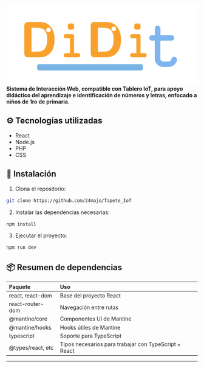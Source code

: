 ![Logo](/tapeteiot/src/images/logoLetras.png)
**Sistema de Interacción Web, compatible con Tablero IoT, para apoyo didáctico del aprendizaje e identificación de números y letras, enfocado a niños de 1ro de primaria.**


## ⚙️ Tecnologías utilizadas

- React
- Node.js
- PHP
- CSS

## 🚀 Instalación

1. Clona el repositorio:
  ```bash
  git clone https://github.com/24majo/Tapete_IoT
  ```

2. Instalar las dependencias necesarias:
  ```bash
  npm install 
  ```

3. Ejecutar el proyecto:
  ```bash
  npm run dev
  ```

## 📦 Resumen de dependencias
| Paquete | Uso |
|:--------|:----|
|react, react-dom|Base del proyecto React|
|react-router-dom|Navegación entre rutas|
|@mantine/core|Componentes UI de Mantine|
|@mantine/hooks|Hooks útiles de Mantine|
|typescript|Soporte para TypeScript|
|@types/react, etc|Tipos necesarios para trabajar con TypeScript + React
---


